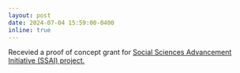 ```yaml
---
layout: post
date: 2024-07-04 15:59:00-0400
inline: true
---
```


Recevied a proof of concept grant for <a href="https://galjak.com/projects/ssai/">Social Sciences Advancement Initiative (SSAI) project.